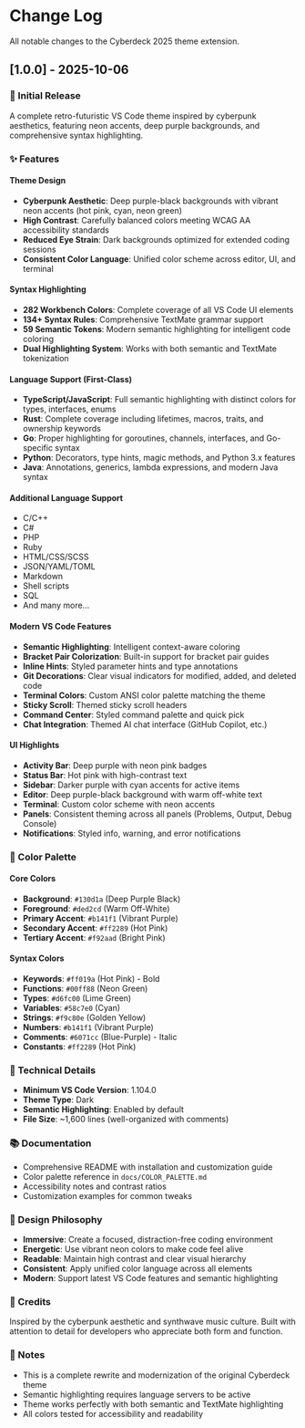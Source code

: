 # Change Log

All notable changes to the Cyberdeck 2025 theme extension.

## [1.0.0] - 2025-10-06

### 🎉 Initial Release

A complete retro-futuristic VS Code theme inspired by cyberpunk aesthetics, featuring neon accents, deep purple backgrounds, and comprehensive syntax highlighting.

### ✨ Features

#### Theme Design
- **Cyberpunk Aesthetic**: Deep purple-black backgrounds with vibrant neon accents (hot pink, cyan, neon green)
- **High Contrast**: Carefully balanced colors meeting WCAG AA accessibility standards
- **Reduced Eye Strain**: Dark backgrounds optimized for extended coding sessions
- **Consistent Color Language**: Unified color scheme across editor, UI, and terminal

#### Syntax Highlighting
- **282 Workbench Colors**: Complete coverage of all VS Code UI elements
- **134+ Syntax Rules**: Comprehensive TextMate grammar support
- **59 Semantic Tokens**: Modern semantic highlighting for intelligent code coloring
- **Dual Highlighting System**: Works with both semantic and TextMate tokenization

#### Language Support (First-Class)
- **TypeScript/JavaScript**: Full semantic highlighting with distinct colors for types, interfaces, enums
- **Rust**: Complete coverage including lifetimes, macros, traits, and ownership keywords
- **Go**: Proper highlighting for goroutines, channels, interfaces, and Go-specific syntax
- **Python**: Decorators, type hints, magic methods, and Python 3.x features
- **Java**: Annotations, generics, lambda expressions, and modern Java syntax

#### Additional Language Support
- C/C++
- C#
- PHP
- Ruby
- HTML/CSS/SCSS
- JSON/YAML/TOML
- Markdown
- Shell scripts
- SQL
- And many more...

#### Modern VS Code Features
- **Semantic Highlighting**: Intelligent context-aware coloring
- **Bracket Pair Colorization**: Built-in support for bracket pair guides
- **Inline Hints**: Styled parameter hints and type annotations
- **Git Decorations**: Clear visual indicators for modified, added, and deleted code
- **Terminal Colors**: Custom ANSI color palette matching the theme
- **Sticky Scroll**: Themed sticky scroll headers
- **Command Center**: Styled command palette and quick pick
- **Chat Integration**: Themed AI chat interface (GitHub Copilot, etc.)

#### UI Highlights
- **Activity Bar**: Deep purple with neon pink badges
- **Status Bar**: Hot pink with high-contrast text
- **Sidebar**: Darker purple with cyan accents for active items
- **Editor**: Deep purple-black background with warm off-white text
- **Terminal**: Custom color scheme with neon accents
- **Panels**: Consistent theming across all panels (Problems, Output, Debug Console)
- **Notifications**: Styled info, warning, and error notifications

### 🎨 Color Palette

#### Core Colors
- **Background**: `#130d1a` (Deep Purple Black)
- **Foreground**: `#ded2cd` (Warm Off-White)
- **Primary Accent**: `#b141f1` (Vibrant Purple)
- **Secondary Accent**: `#ff2289` (Hot Pink)
- **Tertiary Accent**: `#f92aad` (Bright Pink)

#### Syntax Colors
- **Keywords**: `#ff019a` (Hot Pink) - Bold
- **Functions**: `#00ff88` (Neon Green)
- **Types**: `#d6fc00` (Lime Green)
- **Variables**: `#58c7e0` (Cyan)
- **Strings**: `#f9c80e` (Golden Yellow)
- **Numbers**: `#b141f1` (Vibrant Purple)
- **Comments**: `#6071cc` (Blue-Purple) - Italic
- **Constants**: `#ff2289` (Hot Pink)

### 🔧 Technical Details
- **Minimum VS Code Version**: 1.104.0
- **Theme Type**: Dark
- **Semantic Highlighting**: Enabled by default
- **File Size**: ~1,600 lines (well-organized with comments)

### 📚 Documentation
- Comprehensive README with installation and customization guide
- Color palette reference in `docs/COLOR_PALETTE.md`
- Accessibility notes and contrast ratios
- Customization examples for common tweaks

### 🎯 Design Philosophy
- **Immersive**: Create a focused, distraction-free coding environment
- **Energetic**: Use vibrant neon colors to make code feel alive
- **Readable**: Maintain high contrast and clear visual hierarchy
- **Consistent**: Apply unified color language across all elements
- **Modern**: Support latest VS Code features and semantic highlighting

### 🙏 Credits
Inspired by the cyberpunk aesthetic and synthwave music culture. Built with attention to detail for developers who appreciate both form and function.

### 📝 Notes
- This is a complete rewrite and modernization of the original Cyberdeck theme
- Semantic highlighting requires language servers to be active
- Theme works perfectly with both semantic and TextMate highlighting
- All colors tested for accessibility and readability

